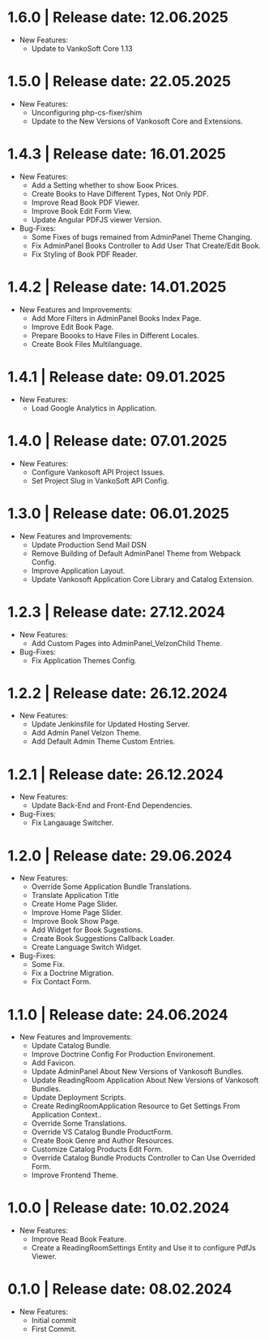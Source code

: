 1.6.0	|	Release date: **12.06.2025**
============================================
* New Features:
  - Update to VankoSoft Core 1.13


1.5.0	|	Release date: **22.05.2025**
============================================
* New Features:
  - Unconfiguring php-cs-fixer/shim
  - Update to the New Versions of Vankosoft Core and Extensions.


1.4.3	|	Release date: **16.01.2025**
============================================
* New Features:
  - Add a Setting whether to show Боок Prices.
  - Create Books to Have Different Types, Not Only PDF.
  - Improve Read Book PDF Viewer.
  - Improve Book Edit Form View.
  - Update Angular PDFJS viewer Version.
* Bug-Fixes:
  - Some Fixes of bugs remained from AdminPanel Theme Changing.
  - Fix AdminPanel Books Controller to Add User That Create/Edit Book.
  - Fix Styling of Book PDF Reader.


1.4.2	|	Release date: **14.01.2025**
============================================
* New Features and Improvements:
  - Add More Filters in AdminPanel Books Index Page.
  - Improve Edit Book Page.
  - Prepare Boooks to Have Files in Different Locales.
  - Create Book Files Multilanguage.


1.4.1	|	Release date: **09.01.2025**
============================================
* New Features:
  - Load Google Analytics in Application.


1.4.0	|	Release date: **07.01.2025**
============================================
* New Features:
  - Configure Vankosoft API Project Issues.
  - Set Project Slug in VankoSoft API Config.


1.3.0	|	Release date: **06.01.2025**
============================================
* New Features and Improvements:
  - Update Production Send Mail DSN
  - Remove Building of Default AdminPanel Theme from Webpack Config.
  - Improve Application Layout.
  - Update Vankosoft Application Core Library and Catalog Extension.


1.2.3	|	Release date: **27.12.2024**
============================================
* New Features:
  - Add Custom Pages into AdminPanel_VelzonChild Theme.
* Bug-Fixes:
  - Fix Application Themes Config.


1.2.2	|	Release date: **26.12.2024**
============================================
* New Features:
  - Update Jenkinsfile for Updated Hosting Server.
  - Add Admin Panel Velzon Theme.
  - Add Default Admin Theme Custom Entries.


1.2.1	|	Release date: **26.12.2024**
============================================
* New Features:
  - Update Back-End and Front-End Dependencies.
* Bug-Fixes:
  - Fix Langauage Switcher.


1.2.0	|	Release date: **29.06.2024**
============================================
* New Features:
  - Override Some Application Bundle Translations.
  - Translate Application Title
  - Create Home Page Slider.
  - Improve Home Page Slider.
  - Improve Book Show Page.
  - Add Widget for Book Sugestions.
  - Create Book Suggestions Callback Loader.
  - Create Language Switch Widget.
* Bug-Fixes:
  - Some Fix.
  - Fix a Doctrine Migration.
  - Fix Contact Form.


1.1.0	|	Release date: **24.06.2024**
============================================
* New Features and Improvements:
  - Update Catalog Bundle.
  - Improve Doctrine Config For Production Environement.
  - Add Favicon.
  - Update AdminPanel About New Versions of Vankosoft Bundles.
  - Update ReadingRoom Application About New Versions of Vankosoft Bundles.
  - Update Deployment Scripts.
  - Create RedingRoomApplication Resource to Get Settings From Application Context..
  - Override Some Translations.
  - Override VS Catalog Bundle ProductForm.
  - Create Book Genre and Author Resources.
  - Customize Catalog Products Edit Form.
  - Override Catalog Bundle Products Controller to Can Use Overrided Form.
  - Improve Frontend Theme.


1.0.0	|	Release date: **10.02.2024**
============================================
* New Features:
  - Improve Read Book Feature.
  - Create a ReadingRoomSettings Entity and Use it to configure PdfJs Viewer.


0.1.0	|	Release date: **08.02.2024**
============================================
* New Features:
  - Initial commit
  - First Commit.


